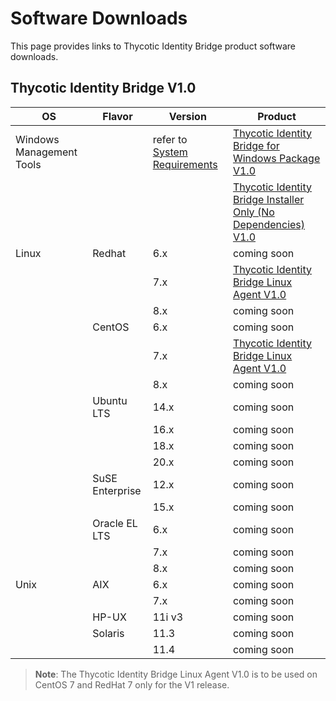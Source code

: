 [title]: # (Software Downloads)
[tags]: # (links)
[priority]: # (3)
# Software Downloads

This page provides links to Thycotic Identity Bridge product software downloads.

## Thycotic Identity Bridge V1.0

| OS | Flavor | Version | Product |
| ----- | ----- | ----- | ----- |
| Windows Management Tools | | refer to [System Requirements](install/index.md#windows__amp__active_directory_requirements) | [Thycotic Identity Bridge for Windows Package V1.0](https://tmsnuget.thycotic.com/software/IdBridge/ThycoticIdentityBridge_x64_v1.0.80.0.exe) |
| | | | [Thycotic Identity Bridge Installer Only (No Dependencies) V1.0](https://tmsnuget.thycotic.com/software/IdBridge/ADBridge.Installer_x64_v1.0.80.0.msi) |
| Linux | Redhat | 6.x | coming soon |
| | | 7.x | [Thycotic Identity Bridge Linux Agent V1.0](https://tmsnuget.thycotic.com/software/IdBridge/pmagent_x86_64_v1.0.0.rpm) |
| | | 8.x | coming soon |
| | CentOS | 6.x | coming soon |
| | | 7.x | [Thycotic Identity Bridge Linux Agent V1.0](https://tmsnuget.thycotic.com/software/IdBridge/pmagent_x86_64_v1.0.0.rpm) |
| | | 8.x | coming soon |
| | Ubuntu LTS | 14.x | coming soon |
| | | 16.x | coming soon |
| | | 18.x | coming soon |
| | | 20.x | coming soon |
| | SuSE Enterprise | 12.x | coming soon |
| | | 15.x | coming soon |
| | Oracle EL LTS | 6.x | coming soon |
| | | 7.x | coming soon |
| | | 8.x | coming soon |
| Unix | AIX | 6.x | coming soon |
| | | 7.x | coming soon |
| | HP-UX | 11i v3 | coming soon |
| | Solaris | 11.3 | coming soon |
| | | 11.4 | coming soon |

>**Note**: The Thycotic Identity Bridge Linux Agent V1.0 is to be used on CentOS 7 and RedHat 7 only for the V1 release.
